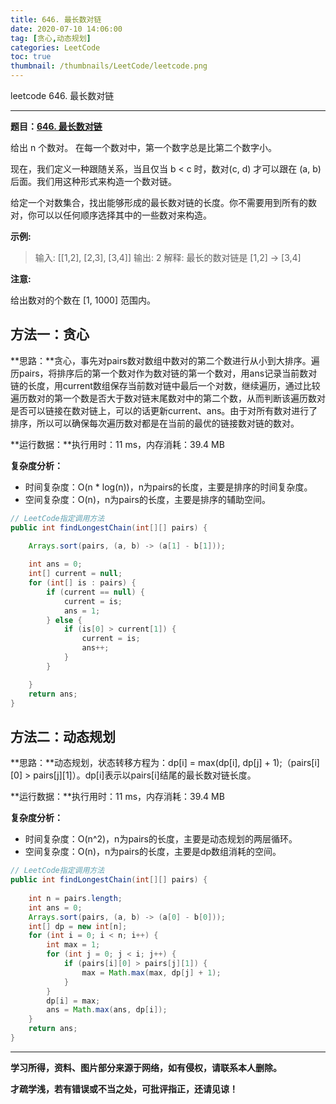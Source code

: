 ```yaml
---
title: 646. 最长数对链
date: 2020-07-10 14:06:00
tag: [贪心,动态规划]
categories: LeetCode
toc: true
thumbnail: /thumbnails/LeetCode/leetcode.png
---
```


leetcode 646. 最长数对链

<!--more-->

---

**题目：[646. 最长数对链](https://leetcode-cn.com/problems/maximum-length-of-pair-chain/)**

给出 n 个数对。 在每一个数对中，第一个数字总是比第二个数字小。

现在，我们定义一种跟随关系，当且仅当 b < c 时，数对(c, d) 才可以跟在 (a, b) 后面。我们用这种形式来构造一个数对链。

给定一个对数集合，找出能够形成的最长数对链的长度。你不需要用到所有的数对，你可以以任何顺序选择其中的一些数对来构造。

**示例:**

> 输入: [[1,2], [2,3], [3,4]]
> 输出: 2
> 解释: 最长的数对链是 [1,2] -> [3,4]

**注意:**

给出数对的个数在 [1, 1000] 范围内。

## 方法一：贪心

**思路：**贪心，事先对pairs数对数组中数对的第二个数进行从小到大排序。遍历pairs，将排序后的第一个数对作为数对链的第一个数对，用ans记录当前数对链的长度，用current数组保存当前数对链中最后一个对数，继续遍历，通过比较遍历数对的第一个数是否大于数对链末尾数对中的第二个数，从而判断该遍历数对是否可以链接在数对链上，可以的话更新current、ans。由于对所有数对进行了排序，所以可以确保每次遍历数对都是在当前的最优的链接数对链的数对。

**运行数据：**执行用时：11 ms，内存消耗：39.4 MB

**复杂度分析：**

* 时间复杂度：O(n * log(n))，n为pairs的长度，主要是排序的时间复杂度。
* 空间复杂度：O(n)，n为pairs的长度，主要是排序的辅助空间。

```java
// LeetCode指定调用方法 
public int findLongestChain(int[][] pairs) {
		
    Arrays.sort(pairs, (a, b) -> (a[1] - b[1]));

    int ans = 0;
    int[] current = null;
    for (int[] is : pairs) {
        if (current == null) {
            current = is;
            ans = 1;
        } else {
            if (is[0] > current[1]) {
                current = is;
                ans++;
            }
        }

    }
    return ans;
}
```

## 方法二：动态规划

**思路：**动态规划，状态转移方程为：dp[i] = max(dp[i], dp[j] + 1);（pairs[i][0] > pairs[j][1]）。dp[i]表示以pairs[i]结尾的最长数对链长度。

**运行数据：**执行用时：11 ms，内存消耗：39.4 MB

**复杂度分析：**

* 时间复杂度：O(n^2)，n为pairs的长度，主要是动态规划的两层循环。
* 空间复杂度：O(n)，n为pairs的长度，主要是dp数组消耗的空间。

```java
// LeetCode指定调用方法 
public int findLongestChain(int[][] pairs) {
		
    int n = pairs.length;
    int ans = 0;
    Arrays.sort(pairs, (a, b) -> (a[0] - b[0]));
    int[] dp = new int[n];
    for (int i = 0; i < n; i++) {
        int max = 1;
        for (int j = 0; j < i; j++) {
            if (pairs[i][0] > pairs[j][1]) {
                max = Math.max(max, dp[j] + 1);
            }
        }
        dp[i] = max;
        ans = Math.max(ans, dp[i]);
    }
    return ans;
}
```

---

**学习所得，资料、图片部分来源于网络，如有侵权，请联系本人删除。**

**才疏学浅，若有错误或不当之处，可批评指正，还请见谅！**
